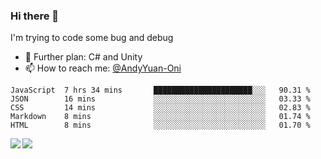 ### Hi there 👋

I'm trying to code some bug and debug

- 🌱 Further plan: C# and Unity
- 📫 How to reach me: [@AndyYuan-Oni](https://github.com/AndyYuan-Oni)


<!--START_SECTION:waka-->
```text
JavaScript  7 hrs 34 mins       ██████████████████████░░░   90.31 % 
JSON        16 mins             ░░░░░░░░░░░░░░░░░░░░░░░░░   03.33 % 
CSS         14 mins             ░░░░░░░░░░░░░░░░░░░░░░░░░   02.83 % 
Markdown    8 mins              ░░░░░░░░░░░░░░░░░░░░░░░░░   01.74 % 
HTML        8 mins              ░░░░░░░░░░░░░░░░░░░░░░░░░   01.70 %
```
<!--END_SECTION:waka-->

  <!--**AndyYuan-Oni/AndyYuan-Oni** is a ✨ _special_ ✨ repository because its `README.md` (this file) appears on your GitHub profile.-->
<!--[![Top Langs](https://github-readme-stats.vercel.app/api/top-langs/?username=AndyYUan-Oni&layout=compact)](https://github.com/AndyYUan-Oni/github-readme-stats)-->
<a href="https://github.com/AndyYUan-Oni/github-readme-stats">
  <img align="left" src="https://github-readme-stats.vercel.app/api?username=AndyYUan-Oni&hide=stars" />
</a>
<a href="https://github.com/AndyYUan-Oni/github-readme-stats">
  <img align="left" src="https://github-readme-stats.vercel.app/api/top-langs/?username=AndyYUan-Oni&layout=compact" />
</a>

